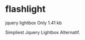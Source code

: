 flashlight
==========

jquery lightbox
Only 1.41 kb

Simpliest Jquery Lightbox Alternatif.

<script>
$(document).ready(function(){
	$('.light').flashlight({
		bg: '#FFF', // I will add this option later
		opacity: 0.6 // I will add this option later
	});
});
</script>
